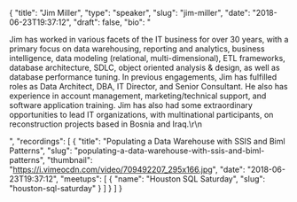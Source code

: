 {
  "title": "Jim Miller",
  "type": "speaker",
  "slug": "jim-miller",
  "date": "2018-06-23T19:37:12",
  "draft": false,
  "bio": "<p>Jim has worked in various facets of the IT business for over 30 years, with a primary focus on data warehousing, reporting and analytics, business intelligence, data modeling (relational, multi-dimensional), ETL frameworks, database architecture, SDLC, object oriented analysis & design, as well as database performance tuning. In previous engagements, Jim has fulfilled roles as Data Architect, DBA, IT Director, and Senior Consultant. He also has experience in account management, marketing/technical support, and software application training. Jim has also had some extraordinary opportunities to lead IT organizations, with multinational participants, on reconstruction projects based in Bosnia and Iraq.\r\n</p>",
  "recordings": [
    {
      "title": "Populating a Data Warehouse with SSIS and Biml Patterns",
      "slug": "populating-a-data-warehouse-with-ssis-and-biml-patterns",
      "thumbnail": "https://i.vimeocdn.com/video/709492207_295x166.jpg",
      "date": "2018-06-23T19:37:12",
      "meetups": [
        {
          "name": "Houston SQL Saturday",
          "slug": "houston-sql-saturday"
        }
      ]
    }
  ]
}
